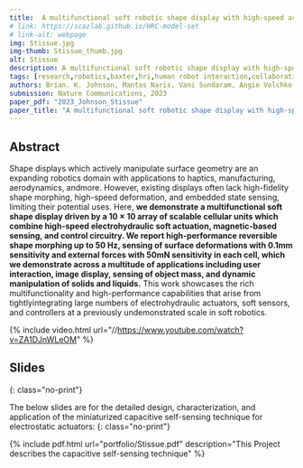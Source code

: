 ```yaml
---
title:  A multifunctional soft robotic shape display with high-speed actuation, sensing, and control
# link: https://scazlab.github.io/HRC-model-set
# link-alt: webpage
img: Stissue.jpg
img-thumb: Stissue_thumb.jpg
alt: Stissue
description: A multifunctional soft robotic shape display with high-speed actuation, sensing, and control
tags: [research,robotics,baxter,hri,human robot interaction,collaborative manufacturing,human robot collaboration,advanced manufacturing,open source,github]
authors: Brian. K. Johnson, Mantas Naris, Vani Sundaram, Angie Volchko, Khoi Ly, Shane K. Mitchell, Eric Acome, Nicholas Kellaris, Christoph Keplinger, Nikolaus Correll, James S. Humbert, and Mark E. Rentschler
submission: Nature Communications, 2023
paper_pdf: "2023_Johnson_Stissue"
paper_title: "A multifunctional soft robotic shape display with high-speed actuation, sensing, and control"
---
```

## Abstract

Shape displays which actively manipulate surface geometry are an expanding robotics domain with applications to haptics, manufacturing, aerodynamics,
andmore. However, existing displays often lack high-fidelity shape morphing, high-speed deformation, and embedded state sensing, limiting their potential
uses. Here, **we demonstrate a multifunctional soft shape display driven by a 10 × 10 array of scalable cellular units which combine high-speed electrohydraulic
soft actuation, magnetic-based sensing, and control circuitry. We report high-performance reversible shape morphing up to 50 Hz, sensing of
surface deformations with 0.1mm sensitivity and external forces with 50mN sensitivity in each cell, which we demonstrate across a multitude of applications
including user interaction, image display, sensing of object mass, and dynamic manipulation of solids and liquids.** This work showcases the rich multifunctionality and high-performance capabilities that arise from tightlyintegrating large numbers of electrohydraulic actuators, soft sensors, and
controllers at a previously undemonstrated scale in soft robotics.

{% include video.html url="//https://www.youtube.com/watch?v=ZA1DJnWLeOM" %}

## Slides
{: class="no-print"}

The below slides are for the detailed design, characterization, and application of the miniaturized capacitive self-sensing technique for electrostatic actuators:
{: class="no-print"}

{% include pdf.html url="portfolio/Stissue.pdf" description="This Project describes the capacitive self-sensing technique" %}
